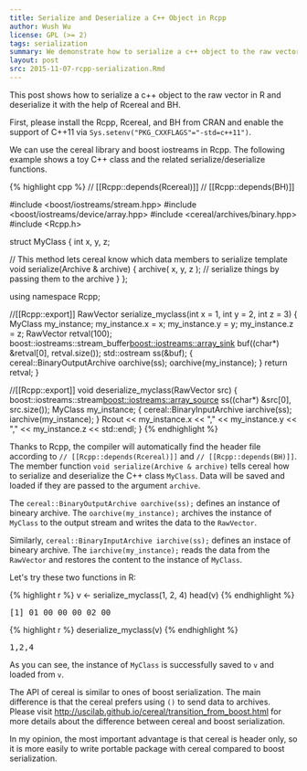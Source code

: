 ```yaml
---
title: Serialize and Deserialize a C++ Object in Rcpp
author: Wush Wu
license: GPL (>= 2)
tags: serialization
summary: We demonstrate how to serialize a c++ object to the raw vector in R and deserialize it.
layout: post
src: 2015-11-07-rcpp-serialization.Rmd
---
```


This post shows how to serialize a c++ object to the raw vector in R and deserialize it with the help of Rcereal and BH.

First, please install the Rcpp, Rcereal, and BH from CRAN and enable the support of C++11 via `Sys.setenv("PKG_CXXFLAGS"="-std=c++11")`.



We can use the cereal library and boost iostreams in Rcpp. The following example shows a toy C++ class and the related serialize/deserialize functions.


{% highlight cpp %}
// [[Rcpp::depends(Rcereal)]]
// [[Rcpp::depends(BH)]]

#include <boost/iostreams/stream.hpp>
#include <boost/iostreams/device/array.hpp>
#include <cereal/archives/binary.hpp>
#include <Rcpp.h>

struct MyClass
{
  int x, y, z;

  // This method lets cereal know which data members to serialize
  template<class Archive>
  void serialize(Archive & archive)
  {
    archive( x, y, z ); // serialize things by passing them to the archive
  }
};

using namespace Rcpp;

//[[Rcpp::export]]
RawVector serialize_myclass(int x = 1, int y = 2, int z = 3) {
  MyClass my_instance;
  my_instance.x = x;
  my_instance.y = y;
  my_instance.z = z;
  RawVector retval(100);
  boost::iostreams::stream_buffer<boost::iostreams::array_sink> buf((char*) &retval[0], retval.size());
  std::ostream ss(&buf);
  {
    cereal::BinaryOutputArchive oarchive(ss);
    oarchive(my_instance);
  }
  return retval;
}

//[[Rcpp::export]]
void deserialize_myclass(RawVector src) {
  boost::iostreams::stream<boost::iostreams::array_source> ss((char*) &src[0], src.size());
  MyClass my_instance;
  {
    cereal::BinaryInputArchive iarchive(ss);
    iarchive(my_instance);
  }
  Rcout << my_instance.x << "," << my_instance.y << "," << my_instance.z << std::endl;
}
{% endhighlight %}

Thanks to Rcpp, the compiler will automatically find the header file according to `// [[Rcpp::depends(Rcereal)]]` and `// [[Rcpp::depends(BH)]]`.
The member function `void serialize(Archive & archive)` tells cereal how to serialize and deserialize the C++ class `MyClass`. 
Data will be saved and loaded if they are passed to the argument `archive`.

The `cereal::BinaryOutputArchive oarchive(ss);` defines an instance of bineary archive. The `oarchive(my_instance);` archives the instance of `MyClass` to the output stream and writes the data to the `RawVector`.

Similarly, `cereal::BinaryInputArchive iarchive(ss);` defines an instace of bineary archive. The `iarchive(my_instance);` reads the data from the `RawVector` and restores the content to the instance of `MyClass`.

Let's try these two functions in R:


{% highlight r %}
v <- serialize_myclass(1, 2, 4)
head(v)
{% endhighlight %}



<pre class="output">
[1] 01 00 00 00 02 00
</pre>



{% highlight r %}
deserialize_myclass(v)
{% endhighlight %}



<pre class="output">
1,2,4
</pre>

As you can see, the instance of `MyClass` is successfully saved to `v` and loaded from `v`.

The API of cereal is similar to ones of boost serialization. The main difference is that the cereal prefers using `()` to send data to archives.
Please visit <http://uscilab.github.io/cereal/transition_from_boost.html> for more details about the difference between cereal and boost serialization.

In my opinion, the most important advantage is that cereal is header only, so it is more easily to write portable package with cereal compared to boost serialization. 

